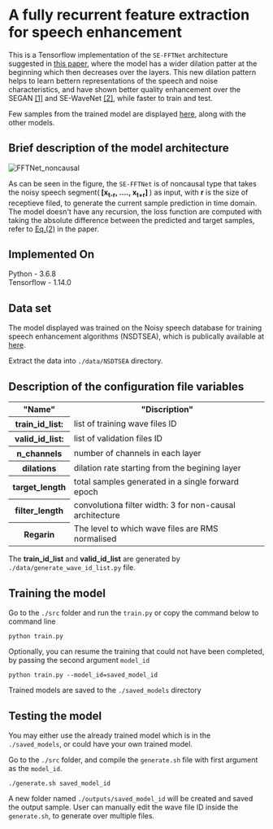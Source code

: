 # A fully recurrent feature extraction for speech enhancement
This is a Tensorflow implementation of the ```SE-FFTNet``` architecture suggested in <a href="https://www.isca-speech.org/archive/Interspeech_2019/pdfs/2622.pdf"> this paper</a>, where the model has a wider dilation patter at the beginning which then decreases over the layers. 
This new dilation pattern helps to learn bettern representations of the speech and noise characteristics, and have shown better quality enhancement over the SEGAN <a href="https://arxiv.org/abs/1703.09452">[1]</a> and SE-WaveNet <a href="https://arxiv.org/abs/1706.07162">[2]</a>, while faster to train and test.<br>

Few samples from the trained model are displayed <a href="https://www.csd.uoc.gr/~shifaspv/IS2019-demo">here</a>, along with the other models.

## Brief description of the model architecture
![FFTNet_noncausal](https://user-images.githubusercontent.com/33422097/83962005-bbab7b00-a8a1-11ea-9a6e-8281b0325fad.png)

As can be seen in the figure, the ```SE-FFTNet``` is of noncausal type that takes the noisy speech segment(<b> [x<sub>t-r</sub>, ...., x<sub>t+r</sub>] </b>) as input, with <b> r</b> is the size of receptieve filed, to generate the current sample prediction in time domain. The model doesn't have any recursion, the loss function are computed with taking the absolute difference between the predicted and target samples, refer to <a href="https://www.isca-speech.org/archive/Interspeech_2019/pdfs/2622.pdf">Eq.(2)</a> in the paper.

## Implemented On
Python - 3.6.8 <br>
Tensorflow - 1.14.0 <br>

## Data set
The model displayed was trained on the Noisy speech database for training speech enhancement algorithms (NSDTSEA), which is publically available at <a href="https://datashare.is.ed.ac.uk/handle/10283/1942">here</a>.

Extract the data into ```./data/NSDTSEA``` directory.
## Description of the configuration file variables
<table>
  <tr>
    <th>"Name"</th>
    <th>"Discription"</th>
  </tr>
  
  <tr>
    <th>train_id_list:</th>
      <td>list of training wave files ID</td>
  </tr>
    <tr>
    <th>valid_id_list:</th>
      <td>list of validation files ID</td>
  </tr>
  <tr>
    <th>n_channels</th>
    <td>number of channels in each layer</td>
  </tr>
<tr>
    <th>dilations</th>
    <td>dilation rate starting from the begining layer</td>
  </tr>
  <tr>
    <th>target_length</th>
      <td> total samples generated in a single forward epoch</td>
  </tr>
    <tr>
    <th>filter_length</th>
    <td>convolutiona filter width: 3 for non-causal architecture </td>
  </tr>
  <tr>
    <th>Regarin</th>
      <td>The level to which wave files are RMS normalised </td>
  </tr>
</table>

The **train_id_list** and **valid_id_list** are generated by ```./data/generate_wave_id_list.py``` file.
## Training the model

Go to the ```./src``` folder and run the ```train.py``` or copy the command below to command line 

```
python train.py
```

Optionally, you can resume the training that could not have been completed, by passing the second argument ```model_id```

```
python train.py --model_id=saved_model_id
```

Trained models are saved to the ```./saved_models``` directory

## Testing the model

You may either use the already trained model which is in the ```./saved_models```, or could have your own trained model.

Go to the ```./src``` folder, and compile the ```generate.sh``` file with first argument as the ```model_id```. 

```
./generate.sh saved_model_id
```

A new folder named ```./outputs/saved_model_id``` will be created and saved the output sample.
User can manually edit the wave file ID inside the ```generate.sh```, to generate over multiple files.


